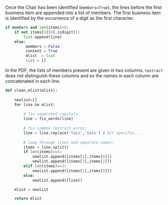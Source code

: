 
Once the Chair has been identified (```members=True```), the lines before the first business item are appended into a list of members. The first business item is identified by the occurrence of a digit as the first character.

```python
if members and len(items)>0:
    if not items[0][0].isdigit():
        list.append(line)
    else:
         members = False
         content = True
         mlist  = list
         list = []
```

In the PDF, the lists of members present are given in two columns. ```textract``` does not distinguish these columns and so the names in each column are concatenated in each line. 

```python
def clean_mlist(mlist):
    
    newlist=[]
    for line in mlist:
    
        # fix separated capitals:
        line = fix_words(line)
        
        # fix common textract error:
        line = line.replace('Tain','Iain') # bit specific...
        
        # loop through lines and separate names:
        items = line.split()
        if len(items)==4:
            newlist.append([items[1],items[0]])
            newlist.append([items[3],items[2]])
        elif len(items)==2:
            newlist.append([items[1],items[0]])
        else:
            newlist.append([line])

    mlist = newlist

    return mlist
```
